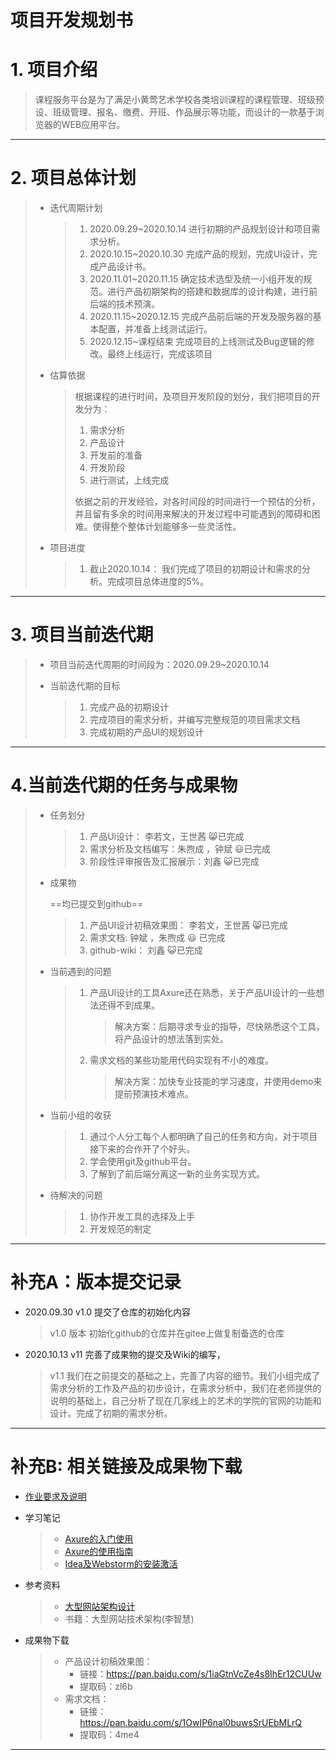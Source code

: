# 项目开发规划书

# 1. 项目介绍

> 课程服务平台是为了满足小黄莺艺术学校各类培训课程的课程管理、班级预设、班级管理、报名、缴费、开班、作品展示等功能，而设计的一款基于浏览器的WEB应用平台。
---
# 2. 项目总体计划

> - 迭代周期计划
>
>   > 1. 2020.09.29~2020.10.14    进行初期的产品规划设计和项目需求分析。
>   > 2. 2020.10.15~2020.10.30    完成产品的规划，完成UI设计，完成产品设计书。
>   > 3. 2020.11.01~2020.11.15      确定技术选型及统一小组开发的规范。进行产品初期架构的搭建和数据库的设计构建，进行前后端的技术预演。
>   > 4. 2020.11.15~2020.12.15      完成产品前后端的开发及服务器的基本配置，并准备上线测试运行。
>   > 5. 2020.12.15~课程结束       完成项目的上线测试及Bug逻辑的修改。最终上线运行，完成该项目
>
> - 估算依据
>
>   > 根据课程的进行时间，及项目开发阶段的划分，我们把项目的开发分为：
>   >
>   > 1. 需求分析
>   > 2. 产品设计
>   > 3. 开发前的准备
>   > 4. 开发阶段
>   > 5. 进行测试，上线完成
>   >
>   > 依据之前的开发经验，对各时间段的时间进行一个预估的分析，并且留有多余的时间用来解决的开发过程中可能遇到的障碍和困难。使得整个整体计划能够多一些灵活性。
>
> - 项目进度
>
>   > 1. 截止2020.10.14： 我们完成了项目的初期设计和需求的分析。完成项目总体进度的5%。

----

# 3. 项目当前迭代期

> - 项目当前迭代周期的时间段为：2020.09.29~2020.10.14
>
> - 当前迭代期的目标
>
>   > 1. 完成产品的初期设计
>   > 2. 完成项目的需求分析，并编写完整规范的项目需求文档
>   > 3. 完成初期的产品UI的规划设计

-----

# 4.当前迭代期的任务与成果物

> - 任务划分
>
>   > 1. 产品Ui设计：  李若文，王世茜   :smile_cat:已完成
>   > 2. 需求分析及文档编写：朱煦成 ，钟斌         :smiley:已完成 
>   > 3. 阶段性评审报告及汇报展示：刘鑫    :smiley_cat:已完成
>
> - 成果物 
>
>   ==均已提交到github==
>
>   > 1. 产品UI设计初稿效果图：  李若文，王世茜   :smile_cat:已完成
>   > 2. 需求文档:       钟斌 ，朱煦成     :smiley: 已完成
>   > 3. github-wiki： 刘鑫    :smiley_cat:已完成
>
> - 当前遇到的问题
>
>   > 1. 产品UI设计的工具Axure还在熟悉，关于产品UI设计的一些想法还得不到成果。
>   >
>   >    > 解决方案：后期寻求专业的指导，尽快熟悉这个工具，将产品设计的想法落到实处。
>   >
>   > 2. 需求文档的某些功能用代码实现有不小的难度。
>   >
>   >    > 解决方案：加快专业技能的学习速度，并使用demo来提前预演技术难点。
>
> - 当前小组的收获
>
>   > 1. 通过个人分工每个人都明确了自己的任务和方向，对于项目接下来的合作开了个好头。
>   > 2. 学会使用git及github平台。
>   > 3. 了解到了前后端分离这一新的业务实现方式。
>
> - 待解决的问题
>
>   > 1. 协作开发工具的选择及上手
>   > 2. 开发规范的制定

------

# 补充A：版本提交记录

- 2020.09.30 v1.0 提交了仓库的初始化内容
  
  > v1.0 版本   初始化github的仓库并在gitee上做复制备选的仓库
  
- 2020.10.13 v11 完善了成果物的提交及Wiki的编写，

  > v1.1   我们在之前提交的基础之上，完善了内容的细节。我们小组完成了需求分析的工作及产品的初步设计，在需求分析中，我们在老师提供的说明的基础上，自己分析了现在几家线上的艺术的学院的官网的功能和设计。完成了初期的需求分析。

----
# 补充B:  相关链接及成果物下载
- [作业要求及说明](https://www.notion.so/050256d18e7a4dbda8e6aef8ad90be5e)

- 学习笔记

  > - [Axure的入门使用](https://blog.csdn.net/Roben_/article/details/109064947)
  > - [Axure的使用指南](https://www.axure.com.cn/axure/course/)
  > - [Idea及Webstorm的安装激活](https://blog.csdn.net/weixin_43408595/article/details/105534958)

- 参考资料

  > - [大型网站架构设计](https://www.baidu.com/link?url=qMFjfjL4NtWKXaMNds1WC5vwVIS7xlqY9UgCB0AilZGBfamwNsui_ffXc06Q07TaxHFYOTxe-20wYECx_Kxa4_3BrREBPQcUpHXw7b1dbka&wd=&eqid=9714b1af0000e24c000000055f864e4a)
  > - 书籍：大型网站技术架构(李智慧)

- 成果物下载

  > - 产品设计初稿效果图：
  >   - 链接：https://pan.baidu.com/s/1iaGtnVcZe4s8IhEr12CUUw 
  >   - 提取码：zl6b 
  > - 需求文档：
  >   - 链接：https://pan.baidu.com/s/1OwIP6nal0buwsSrUEbMLrQ 
  >   - 提取码：4me4 

---





 
